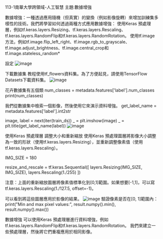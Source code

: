 113-1南華大學跨領域-人工智慧 主題:數據增強

數據增強：一種透過應用隨機（但真實）的變換（例如影像旋轉）來增加訓練集多樣性的技術。我們將學習如何透過兩種方式應用數據增強：
使用Keras 預處理層，例如tf.keras.layers.Resizing、tf.keras.layers.Rescaling、tf.keras.layers.RandomFlip和tf.keras.layers.RandomRotation。
使用tf.image方法，例如tf.image.flip_left_right、tf.image.rgb_to_grayscale、tf.image.adjust_brightness、tf.image.central_crop和tf.image.stateless_random*

設定
![image](https://github.com/user-attachments/assets/9fc61a1a-3bbf-406c-8b71-197458985237)

下載數據集
教程使用tf_flowers資料集。為了方便起見，請使用TensorFlow Datasets下載資料集。
![image](https://github.com/user-attachments/assets/7ba24803-d0c7-4477-b5b9-e4c33d686721)

花卉數據集有五個類
num_classes = metadata.features['label'].num_classes
print(num_classes)

我們從數據集中檢索一個影像，然後使用它來演示資料增強。
get_label_name = metadata.features['label'].int2str

image, label = next(iter(train_ds))
_ = plt.imshow(image)
_ = plt.title(get_label_name(label))
![image](https://github.com/user-attachments/assets/48bc4ce8-5a5f-4729-8910-f85250c9b1f0)

使用Keras 預處理層
調整大小和重新縮放
使用Keras 預處理圖層將影像大小調整為一致的形狀（使用tf.keras.layers.Resizing），並重新調整像素值（使用tf.keras.layers.Rescaling）。

IMG_SIZE = 180

resize_and_rescale = tf.keras.Sequential([
  layers.Resizing(IMG_SIZE, IMG_SIZE),
  layers.Rescaling(1./255)
])

注意：上面的重新縮放圖層將像素值標準化到[0,1]範圍。如果想要[-1,1]，可以寫tf.keras.layers.Rescaling(1./127.5, offset=-1)。

可以看到將這些圖層應用於影像的結果。
![image](https://github.com/user-attachments/assets/74b45423-2da5-4254-865b-621302b60706)
驗證像素是否在[0, 1]範圍內：
print("Min and max pixel values:", result.numpy().min(), result.numpy().max())

數據增強
可以使用Keras 預處理層進行資料增強，例如tf.keras.layers.RandomFlip和tf.keras.layers.RandomRotation。
我們來建立一些預處理層，然後將它們重複應用於相同影像。









































